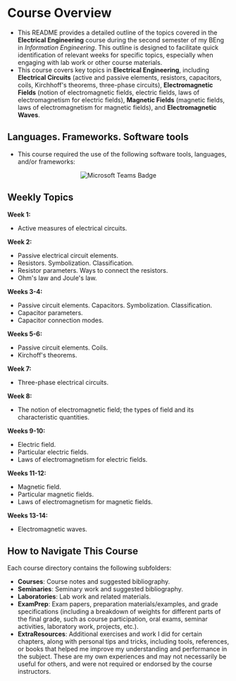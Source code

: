 # Course Overview

- This README provides a detailed outline of the topics covered in the **Electrical Engineering** course during the second semester of my BEng in _Information Engineering_. This outline is designed to facilitate quick identification of relevant weeks for specific topics, especially when engaging with lab work or other course materials.
- This course covers key topics in **Electrical Engineering**, including **Electrical Circuits** (active and passive elements, resistors, capacitors, coils, Kirchhoff's theorems, three-phase circuits), **Electromagnetic Fields** (notion of electromagnetic fields, electric fields, laws of electromagnetism for electric fields), **Magnetic Fields** (magnetic fields, laws of electromagnetism for magnetic fields), and **Electromagnetic Waves**.

## Languages. Frameworks. Software tools

- This course required the use of the following software tools, languages, and/or frameworks:

<div align="center">
  
<p>
<img alt="Microsoft Teams Badge" src="https://img.shields.io/badge/MicrosoftTeams-%236264A7?style=for-the-badge&logo=microsoftteams&logoColor=white">
</p>
  
</div>

## Weekly Topics

**Week 1:** 
- Active measures of electrical circuits.

**Week 2:**
- Passive electrical circuit elements.
- Resistors. Symbolization. Classification.
- Resistor parameters. Ways to connect the resistors.
- Ohm's law and Joule's law.

**Weeks 3-4:**
- Passive circuit elements. Capacitors. Symbolization. Classification.
- Capacitor parameters.
- Capacitor connection modes.

**Weeks 5-6:**
- Passive circuit elements. Coils.
- Kirchoff's theorems.

**Week 7:**
- Three-phase electrical circuits.

**Week 8:**
- The notion of electromagnetic field; the types of field and its characteristic quantities.

**Weeks 9-10:**
- Electric field.
- Particular electric fields.
- Laws of electromagnetism for electric fields.

**Weeks 11-12:**
- Magnetic field.
- Particular magnetic fields.
- Laws of electromagnetism for magnetic fields.

**Weeks 13-14:**
- Electromagnetic waves.

## How to Navigate This Course

Each course directory contains the following subfolders:

- **Courses**: Course notes and suggested bibliography.
- **Seminaries**: Seminary work and suggested bibliography.
- **Laboratories**: Lab work and related materials.
- **ExamPrep**: Exam papers, preparation materials/examples, and grade specifications (including a breakdown of weights for different parts of the final grade, such as course participation, oral exams, seminar activities, laboratory work, projects, etc.).
- **ExtraResources**: Additional exercises and work I did for certain chapters, along with personal tips and tricks, including tools, references, or books that helped me improve my understanding and performance in the subject. These are my own experiences and may not necessarily be useful for others, and were not required or endorsed by the course instructors.





